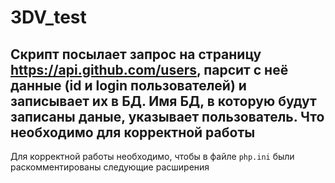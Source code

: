 3DV_test
=========
Скрипт посылает запрос на страницу https://api.github.com/users, парсит с неё данные (id и login пользователей) и записывает их в БД. Имя БД, в которую будут записаны даные, указывает пользователь.
Что необходимо для корректной работы
-----------------------------
Для корректной работы необходимо, чтобы в файле `php.ini` были раскомментированы следующие расширения<br>
